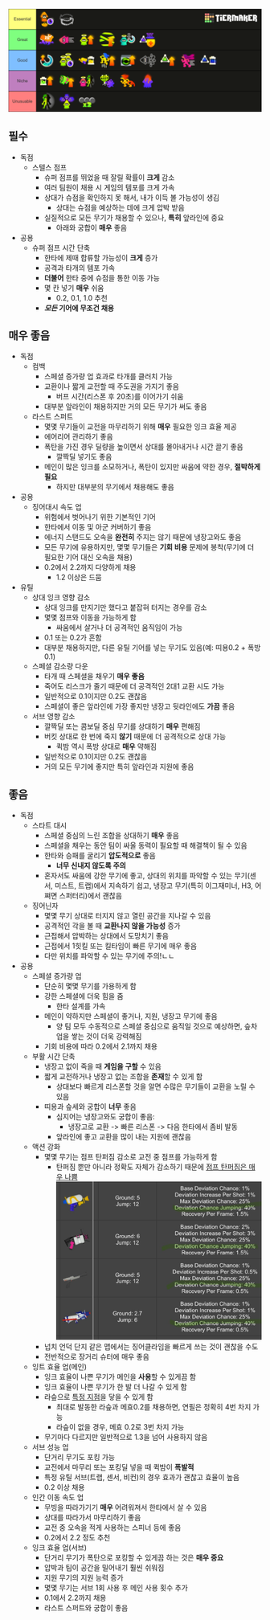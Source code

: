 ![기어](./assets/abilities.png)

## 필수

- 독점
  - 스텔스 점프
    - 슈퍼 점프를 뛰었을 때 잘릴 확률이 **크게** 감소
    - 여러 팀원이 채용 시 게임의 템포를 크게 가속
    - 상대가 슈점을 확인하지 못 해서, 내가 이득 볼 가능성이 생김
      - 상대는 슈점을 예상하는 데에 크게 압박 받음
    - 실질적으로 모든 무기가 채용할 수 있으나, **특히** 앞라인에 중요
      - 아래와 궁합이 **매우** 좋음
- 공용
  - 슈퍼 점프 시간 단축
    - 한타에 제때 합류할 가능성이 **크게** 증가
    - 공격과 타개의 템포 가속
    - **더불어** 한타 중에 슈점을 통한 이동 가능
    - 몇 칸 넣기 **매우** 쉬움
      - 0.2, 0.1, 1.0 추천
    - **_모든_ 기어에 무조건 채용**

## 매우 좋음

- 독점
  - 컴백
    - 스페셜 증가량 업 효과로 타개를 클러치 가능
    - 교환이나 짧게 교전할 때 주도권을 가지기 좋음
      - 버프 시간(리스폰 후 20초)를 이어가기 쉬움
    - 대부분 앞라인이 채용하지만 거의 모든 무기가 써도 좋음
  - 라스트 스퍼트
    - 몇몇 무기들이 교전을 마무리하기 위해 **매우** 필요한 잉크 효율 제공
    - 에어리어 관리하기 좋음
    - 폭탄을 가진 경우 딜량을 높이면서 상대를 몰아내거나 시간 끌기 좋음
      - 깔짝딜 넣기도 좋음
    - 메인이 많은 잉크를 소모하거나, 폭탄이 있지만 싸움에 약한 경우, **절박하게 필요**
      - 하지만 대부분의 무기에서 채용해도 좋음
- 공용
  - 징어대시 속도 업
    - 위험에서 벗어나기 위한 기본적인 기어
    - 한타에서 이동 및 아군 커버하기 좋음
    - 에너지 스탠드도 오속을 **완전히** 주지는 않기 때문에 냉장고와도 좋음
    - 모든 무기에 유용하지만, 몇몇 무기들은 **기회 비용** 문제에 봉착(무기에 더 필요한 기어 대신 오속을 채용)
    - 0.2에서 2.2까지 다양하게 채용
      - 1.2 이상은 드뭄
- 유틸
  - 상대 잉크 영향 감소
    - 상대 잉크를 만지기만 했다고 붙잡혀 터지는 경우를 감소
    - 몇몇 점프와 이동을 가능하게 함
      - 싸움에서 살거나 더 공격적인 움직임이 가능
    - 0.1 또는 0.2가 흔함
    - 대부분 채용하지만, 다른 유틸 기어를 넣는 무기도 있음(예: 띠용0.2 + 폭방0.1)
  - 스페셜 감소량 다운
    - 타개 때 스페셜을 채우기 **매우 좋음**
    - 죽어도 리스크가 줄기 때문에 더 공격적인 2대1 교환 시도 가능
    - 일반적으로 0.1이지만 0.2도 괜찮음
    - 스페셜이 좋은 앞라인에 가장 좋지만 냉장고 뒷라인에도 **가끔** 좋음
  - 서브 영향 감소
    - 깔짝딜 또는 콤보딜 중심 무기를 상대하기 **매우** 편해짐
    - 버킷 상대로 한 번에 죽지 **않기** 때문에 더 공격적으로 상대 가능
      - 퀵밤 역시 폭방 상대로 **매우** 약해짐
    - 일반적으로 0.1이지만 0.2도 괜찮음
    - 거의 모든 무기에 좋지만 특히 앞라인과 지원에 좋음

## 좋음

- 독점
  - 스타트 대시
    - 스페셜 중심의 느린 조합을 상대하기 **매우** 좋음
    - 스페셜을 채우는 동안 팀이 싸울 동력이 필요할 때 해결책이 될 수 있음
    - 한타와 승패를 굴리기 **압도적으로** 좋음
      - **너무 신내지 않도록 주의**
    - 혼자서도 싸움에 강한 무기에 좋고, 상대의 위치를 파악할 수 있는 무기(센서, 미스트, 트랩)에서 지속하기 쉽고, 냉장고 무기(특히 이그재미너, H3, 어쪄면 스퍼터리)에서 괜찮음
  - 징어닌자
    - 몇몇 무기 상대로 터지지 않고 열린 공간을 지나갈 수 있음
    - 공격적인 각을 볼 때 **교환나지 않을 가능성** 증가
    - 근접해서 압박하는 상대에서 도망치기 좋음
    - 근접에서 1힛킬 또는 킬타임이 빠른 무기에 매우 좋음
    - 다만 위치를 파악할 수 있는 무기에 주의!ㄴㄴ
- 공용
  - 스페셜 증가량 업
    - 단순히 몇몇 무기를 가용하게 함
    - 강한 스페셜에 더욱 힘을 줌
      - 한타 설계를 가속
    - 메인이 약하지만 스페셜이 좋거나, 지원, 냉장고 무기에 좋음
      - 양 팀 모두 수동적으로 스페셜 중심으로 움직일 것으로 예상하면, 슾차업을 쌓는 것이 더욱 강력해짐
    - 기회 비용에 따라 0.2에서 2.1까지 채용
  - 부활 시간 단축
    - 냉장고 없이 죽을 때 **게임을 구할** 수 있음
    - 짧게 교전하거나 냉장고 없는 조합을 **존재**할 수 있게 함
      - 상대보다 빠르게 리스폰할 것을 알면 수많은 무기들이 교환을 노릴 수 있음
    - 띠용과 슾세와 궁합이 **너무** 좋음
      - 심지어는 냉장고와도 궁합이 좋음:
        - 냉장고로 교환 -> 빠른 리스폰 -> 다음 한타에서 좀비 발동
      - 앞라인에 좋고 교환을 많이 내는 지원에 괜찮음
  - 액션 강화
    - 몇몇 무기는 점프 탄퍼짐 감소로 교전 중 점프를 가능하게 함
      - 탄퍼짐 뿐만 아니라 정확도 자체가 감소하기 때문에 [점프 탄퍼짐은 매우 나쁨](https://docs.google.com/spreadsheets/d/1uUIEmHaZTRc-hXdnSlu_zJoeTrlLbF2OTBnc3Ix5nAw/edit?usp=sharing)
        ![탄퍼짐](./assets/jump_rng.jpg)
    - 넙치 언덕 단지 같은 맵에서는 징어클라임을 빠르게 쓰는 것이 괜찮을 수도
    - 전반적으로 장거리 슈터에 매우 좋음
  - 잉트 효율 업(메인)
    - 잉크 효율이 나쁜 무기가 메인을 **사용**할 수 있게끔 함
    - 잉크 효율이 나쁜 무기가 한 발 더 나갈 수 있게 함
    - 라슾으로 [특정 지점](https://sendou.ink/analyzer?weapon=2070&build=LDE,ISM,ISM,IRU,SCU,SPU,SPU,SCU,SJ,QSJ,QSJ,RES&build2=U,U,U,U,U,U,U,U,U,U,U,U&lde=21&effect=LDE&focused=1)을 닿을 수 있게 함
      - 최대로 발동한 라슾과 메효0.2를 채용하면, 연필은 정확히 4번 차지 가능
      - 라슾이 없을 경우, 메효 0.2로 3번 차지 가능
    - 무기마다 다르지만 일반적으로 1.3을 넘어 사용하지 않음
  - 서브 성능 업
    - 단거리 무기도 포킹 가능
    - 교전에서 마무리 또는 포킹딜 넣을 때 퀵밤이 **폭발적**
    - 특정 유틸 서브(트랩, 센서, 비컨)의 경우 효과가 괜찮고 효율이 높음
    - 0.2 이상 채용
  - 인간 이동 속도 업
    - 무빙을 따라가기기 **매우** 어려워져서 한타에서 살 수 있음
    - 상대를 따라가서 마무리하기 좋음
    - 교전 중 오속을 적게 사용하는 스피너 등에 좋음
    - 0.2에서 2.2 정도 추천
  - 잉크 효율 업(서브)
    - 단거리 무기가 폭탄으로 포킹할 수 있게끔 하는 것은 **매우 중요**
    - 압박과 팀이 공간을 밀어내기 훨씬 쉬워짐
    - 지원 무기의 지원 능력 증가
    - 몇몇 무기는 서브 1회 사용 후 메인 사용 횟수 추가
    - 0.1에서 2.2까지 채용
    - 라스트 스퍼트와 궁합이 좋음
